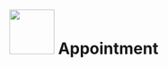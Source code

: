 # <img src="https://www.hackthebox.eu/storage/avatars/a9ddcda8d2f6eb388c6717de2caff896.png" with="auto" height="80px"> Appointment
